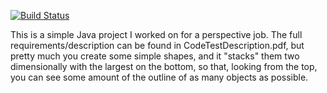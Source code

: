 [![Build Status](https://travis-ci.org/addugger/ShapeStacker.svg?branch=master)](https://travis-ci.org/addugger/ShapeStacker)

This is a simple Java project I worked on for a perspective job.  The full
requirements/description can be found in CodeTestDescription.pdf, but pretty
much you create some simple shapes, and it "stacks" them two dimensionally
with the largest on the bottom, so that, looking from the top, you can
see some amount of the outline of as many objects as possible.
